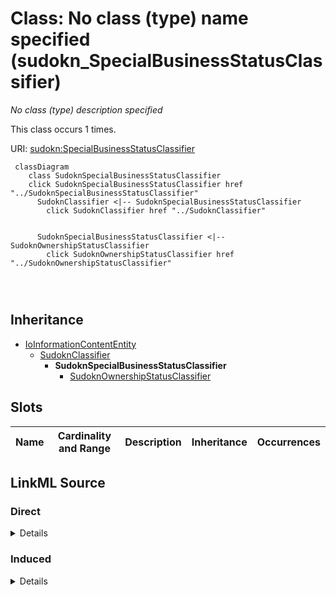 

# Class: No class (type) name specified (sudokn_SpecialBusinessStatusClassifier)


_No class (type) description specified_






This class occurs 1 times.


URI: [sudokn:SpecialBusinessStatusClassifier](http://asu.edu/semantics/SUDOKN/SpecialBusinessStatusClassifier)






```mermaid
 classDiagram
    class SudoknSpecialBusinessStatusClassifier
    click SudoknSpecialBusinessStatusClassifier href "../SudoknSpecialBusinessStatusClassifier"
      SudoknClassifier <|-- SudoknSpecialBusinessStatusClassifier
        click SudoknClassifier href "../SudoknClassifier"
      

      SudoknSpecialBusinessStatusClassifier <|-- SudoknOwnershipStatusClassifier
        click SudoknOwnershipStatusClassifier href "../SudoknOwnershipStatusClassifier"
      
      
      
```





## Inheritance
* [IoInformationContentEntity](../classes/IoInformationContentEntity.md)
    * [SudoknClassifier](../classes/SudoknClassifier.md)
        * **SudoknSpecialBusinessStatusClassifier**
            * [SudoknOwnershipStatusClassifier](../classes/SudoknOwnershipStatusClassifier.md)



## Slots

| Name | Cardinality and Range | Description | Inheritance | Occurrences |
| ---  | --- | --- | --- | --- |














## LinkML Source

<!-- TODO: investigate https://stackoverflow.com/questions/37606292/how-to-create-tabbed-code-blocks-in-mkdocs-or-sphinx -->

### Direct

<details>

```yaml
name: sudokn_SpecialBusinessStatusClassifier
conforms_to: No schema conformance document specified
annotations:
  count:
    tag: count
    value: 1
description: No class (type) description specified
title: No class (type) name specified
from_schema: sudokn-kg
rank: 1000
is_a: sudokn_Classifier
class_uri: sudokn:SpecialBusinessStatusClassifier

```
</details>

### Induced

<details>

```yaml
name: sudokn_SpecialBusinessStatusClassifier
conforms_to: No schema conformance document specified
annotations:
  count:
    tag: count
    value: 1
description: No class (type) description specified
title: No class (type) name specified
from_schema: sudokn-kg
rank: 1000
is_a: sudokn_Classifier
class_uri: sudokn:SpecialBusinessStatusClassifier

```
</details>
